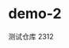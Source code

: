 <!--
 * @Author: your name
 * @Date: 2021-09-18 14:25:30
 * @LastEditTime: 2021-09-18 14:26:01
 * @LastEditors: your name
 * @Description: In User Settings Edit
 * @FilePath: \demo-2\README.md
-->
# demo-2
测试仓库
2312